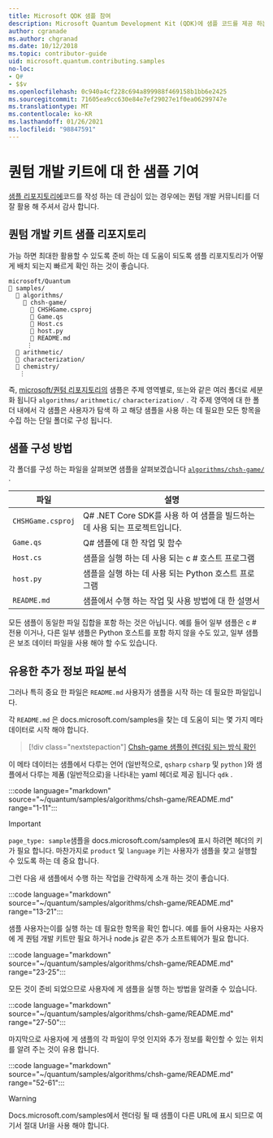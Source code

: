 ```yaml
---
title: Microsoft QDK 샘플 참여
description: Microsoft Quantum Development Kit (QDK)에 샘플 코드를 제공 하는 방법에 대해 알아봅니다.
author: cgranade
ms.author: chgranad
ms.date: 10/12/2018
ms.topic: contributor-guide
uid: microsoft.quantum.contributing.samples
no-loc:
- Q#
- $$v
ms.openlocfilehash: 0c940a4cf228c694a899988f469158b1bb6e2425
ms.sourcegitcommit: 71605ea9cc630e84e7ef29027e1f0ea06299747e
ms.translationtype: MT
ms.contentlocale: ko-KR
ms.lasthandoff: 01/26/2021
ms.locfileid: "98847591"
---
```

# <a name="contributing-samples-to-the-quantum-development-kit"></a>퀀텀 개발 키트에 대 한 샘플 기여

[샘플 리포지토리에](https://github.com/Microsoft/Quantum)코드를 작성 하는 데 관심이 있는 경우에는 퀀텀 개발 커뮤니티를 더 잘 활용 해 주셔서 감사 합니다.

## <a name="the-quantum-development-kit-samples-repository"></a>퀀텀 개발 키트 샘플 리포지토리

가능 하면 최대한 활용할 수 있도록 준비 하는 데 도움이 되도록 샘플 리포지토리가 어떻게 배치 되는지 빠르게 확인 하는 것이 좋습니다.

```plaintext
microsoft/Quantum
📁 samples/
  📁 algorithms/
    📁 chsh-game/
      📝 CHSHGame.csproj
      📝 Game.qs
      📝 Host.cs
      📝 host.py
      📝 README.md
     ⋮
  📁 arithmetic/
  📁 characterization/
  📁 chemistry/
   ⋮
```

즉, [microsoft/퀀텀 리포지토리의](https://github.com/microsoft/Quantum) 샘플은 주제 영역별로, 또는와 같은 여러 폴더로 세분화 됩니다 `algorithms/` `arithmetic/` `characterization/` .
각 주제 영역에 대 한 폴더 내에서 각 샘플은 사용자가 탐색 하 고 해당 샘플을 사용 하는 데 필요한 모든 항목을 수집 하는 단일 폴더로 구성 됩니다.

## <a name="how-samples-are-structured"></a>샘플 구성 방법

각 폴더를 구성 하는 파일을 살펴보면 샘플을 살펴보겠습니다 [`algorithms/chsh-game/`](https://github.com/microsoft/Quantum/tree/main/samples/algorithms/chsh-game) .

| 파일              | 설명                                                |
|-------------------|------------------------------------------------------------|
| `CHSHGame.csproj` | Q# .NET Core SDK를 사용 하 여 샘플을 빌드하는 데 사용 되는 프로젝트입니다. |
| `Game.qs`         | Q# 샘플에 대 한 작업 및 함수                 |
| `Host.cs`         | 샘플을 실행 하는 데 사용 되는 c # 호스트 프로그램                     |
| `host.py`         | 샘플을 실행 하는 데 사용 되는 Python 호스트 프로그램                 |
| `README.md`       | 샘플에서 수행 하는 작업 및 사용 방법에 대 한 설명서    |

모든 샘플이 동일한 파일 집합을 포함 하는 것은 아닙니다. 예를 들어 일부 샘플은 c # 전용 이거나, 다른 일부 샘플은 Python 호스트를 포함 하지 않을 수도 있고, 일부 샘플은 보조 데이터 파일을 사용 해야 할 수도 있습니다.

## <a name="anatomy-of-a-helpful-readme-file"></a>유용한 추가 정보 파일 분석

그러나 특히 중요 한 파일은 `README.md` 사용자가 샘플을 시작 하는 데 필요한 파일입니다.

각 `README.md` 은 docs.microsoft.com/samples을 찾는 데 도움이 되는 몇 가지 메타 데이터로 시작 해야 합니다.

> [!div class="nextstepaction"]
> [Chsh-game 샘플이 렌더링 되는 방식 확인](https://docs.microsoft.com/samples/microsoft/quantum/validating-quantum-mechanics/)

이 메타 데이터는 샘플에서 [](https://dotnet.github.io/docfx/spec/docfx_flavored_markdown.html#yaml-header) 다루는 언어 (일반적으로, `qsharp` `csharp` 및 `python` )와 샘플에서 다루는 제품 (일반적으로)을 나타내는 yaml 헤더로 제공 됩니다 `qdk` .

:::code language="markdown" source="~/quantum/samples/algorithms/chsh-game/README.md" range="1-11":::

> [!IMPORTANT]
> `page_type: sample`샘플을 docs.microsoft.com/samples에 표시 하려면 헤더의 키가 필요 합니다.
> 마찬가지로 `product` 및 `language` 키는 사용자가 샘플을 찾고 실행할 수 있도록 하는 데 중요 합니다.

그런 다음 새 샘플에서 수행 하는 작업을 간략하게 소개 하는 것이 좋습니다.

:::code language="markdown" source="~/quantum/samples/algorithms/chsh-game/README.md" range="13-21":::

샘플 사용자는이를 실행 하는 데 필요한 항목을 확인 합니다. 예를 들어 사용자는 사용자에 게 퀀텀 개발 키트만 필요 하거나 node.js 같은 추가 소프트웨어가 필요 합니다.

:::code language="markdown" source="~/quantum/samples/algorithms/chsh-game/README.md" range="23-25":::

모든 것이 준비 되었으므로 사용자에 게 샘플을 실행 하는 방법을 알려줄 수 있습니다.

:::code language="markdown" source="~/quantum/samples/algorithms/chsh-game/README.md" range="27-50":::

마지막으로 사용자에 게 샘플의 각 파일이 무엇 인지와 추가 정보를 확인할 수 있는 위치를 알려 주는 것이 유용 합니다.

:::code language="markdown" source="~/quantum/samples/algorithms/chsh-game/README.md" range="52-61":::

> [!WARNING]
> Docs.microsoft.com/samples에서 렌더링 될 때 샘플이 다른 URL에 표시 되므로 여기서 절대 Url을 사용 해야 합니다.
